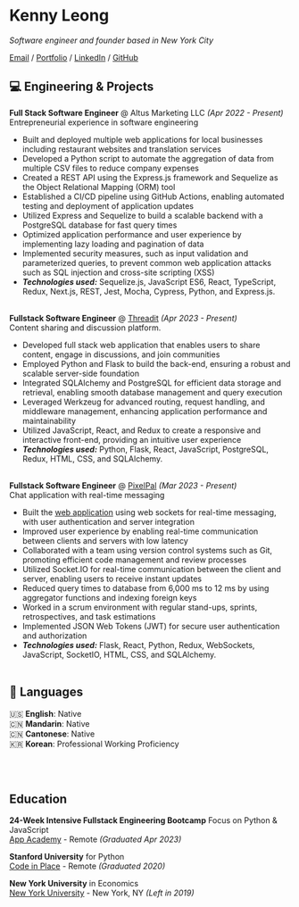 # Kenny Leong

_Software engineer and founder based in New York City_ <br>

[Email](mailto:kennyleong2@gmail.com) / [Portfolio](https://kenny-leong.github.io/) / [LinkedIn](https://www.linkedin.com/in/kenny-leong97/) / [GitHub](https://github.com/kenny-leong/)

## 💻 Engineering & Projects

**Full Stack Software Engineer** @ Altus Marketing LLC _(Apr 2022 - Present)_ <br>
Entrepreneurial experience in software engineering
  - Built and deployed multiple web applications for local businesses including restaurant websites and translation services
  - Developed a Python script to automate the aggregation of data from multiple CSV files to reduce company expenses
  - Created a REST API using the Express.js framework and Sequelize as the Object Relational Mapping (ORM) tool
  - Established a CI/CD pipeline using GitHub Actions, enabling automated testing and deployment of application updates
  - Utilized Express and Sequelize to build a scalable backend with a PostgreSQL database for fast query times
  - Optimized application performance and user experience by implementing lazy loading and pagination of data
  - Implemented security measures, such as input validation and parameterized queries, to prevent common web
application attacks such as SQL injection and cross-site scripting (XSS)
  - **_Technologies used:_** Sequelize.js, JavaScript ES6, React, TypeScript, Redux, Next.js, REST, Jest, Mocha, Cypress, Python, and Express.js.
  <br><br>

**Fullstack Software Engineer** @ [Threadit](https://threadit.onrender.com/) _(Apr 2023 - Present)_ <br>
Content sharing and discussion platform.
  - Developed full stack web application that enables users to share content, engage in discussions, and join communities
  - Employed Python and Flask to build the back-end, ensuring a robust and scalable server-side foundation
  - Integrated SQLAlchemy and PostgreSQL for efficient data storage and retrieval, enabling smooth database
management and query execution
  - Leveraged Werkzeug for advanced routing, request handling, and middleware management, enhancing application
performance and maintainability
  - Utilized JavaScript, React, and Redux to create a responsive and interactive front-end, providing an intuitive user
experience
  - **_Technologies used:_** Python, Flask, React, JavaScript, PostgreSQL, Redux, HTML, CSS, and SQLAlchemy.
<br><br>


**Fullstack Software Engineer** @ [PixelPal](http://pixelpal.onrender.com/) _(Mar 2023 - Present)_ <br>
Chat application with real-time messaging
  - Built the [web application](https://pixelpal.onrender.com/) using web sockets for real-time messaging, with user authentication and server integration
  - Improved user experience by enabling real-time communication between clients and servers with low latency
  - Collaborated with a team using version control systems such as Git, promoting efficient code management and review
processes
  - Utilized Socket.IO for real-time communication between the client and server, enabling users to receive instant updates
  - Reduced query times to database from 6,000 ms to 12 ms by using aggregator functions and indexing foreign keys
  - Worked in a scrum environment with regular stand-ups, sprints, retrospectives, and task estimations
  - Implemented JSON Web Tokens (JWT) for secure user authentication and authorization
  - **_Technologies used:_** Flask, React, Python, Redux, WebSockets, JavaScript, SocketIO, HTML, CSS, and SQLAlchemy.
    <br><br>


## 💬 Languages

🇺🇸 **English**: Native <br>
🇨🇳 **Mandarin**: Native <br>
🇨🇳 **Cantonese**: Native <br>
🇰🇷 **Korean**: Professional Working Proficiency <br>

<br><br>

## Education

**24-Week Intensive Fullstack Engineering Bootcamp** Focus on Python & JavaScript<br>
[App Academy](https://www.appacademy.io/) - Remote _(Graduated Apr 2023)_ <br>

**Stanford University** for Python<br>
[Code in Place](https://www.codeinplace.stanford.edu/) - Remote _(Graduated 2020)_

**New York University** in Economics<br>
[New York University](https://www.nyu.edu/) - New York, NY _(Left in 2019)_


